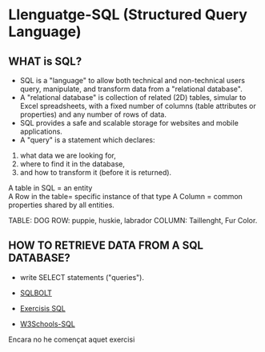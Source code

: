 # Llenguatge-SQL (Structured Query Language)

## WHAT is SQL?
- SQL is a "language" to allow both technical and non-technical users query, manipulate, and transform data from a "relational database".
- A  "relational database" is  collection of related (2D) tables, simular to Excel spreadsheets, with a fixed number of columns (table attributes or properties)
 and any number of rows of data.
- SQL provides a safe and scalable storage for websites and mobile applications.
- A "query" is  a statement which declares:
1) what data we are looking for, 
2) where to find it in the database, 
3) and how to transform it (before it is returned).


A table in SQL = an entity  
A Row in the table= specific instance of that type 
A Column =  common properties shared by all entities.

TABLE: DOG
ROW: puppie, huskie, labrador
COLUMN: Taillenght, Fur Color.


## HOW TO RETRIEVE DATA FROM A SQL DATABASE? 
-  write SELECT statements ("queries").

- [SQLBOLT](https://sqlbolt.com/)
- [Exercisis SQL](https://josejuansanchez.org/bd/ejercicios-consultas-sql/index.html#ejercicios.-realizaci%C3%B3n-de-consultas-sql)
- [W3Schools-SQL](https://www.w3schools.com/sql/default.asp)

Encara no he començat aquet exercisi



